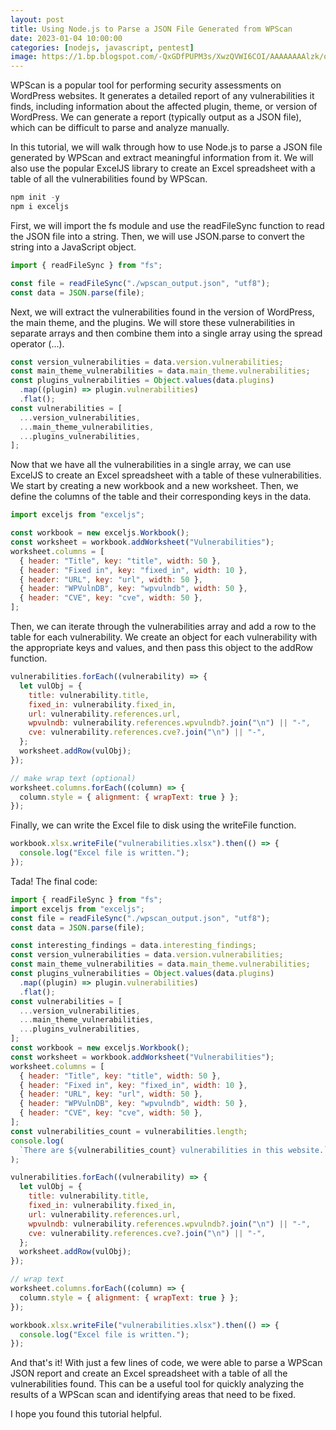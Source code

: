 ```yaml
---
layout: post
title: Using Node.js to Parse a JSON File Generated from WPScan
date: 2023-01-04 10:00:00
categories: [nodejs, javascript, pentest]
image: https://1.bp.blogspot.com/-QxGDfPUPM3s/XwzQVWI6COI/AAAAAAAAlzk/ojf868XBVw8YHlxqFrzEf416c2C7bVGQQCLcBGAsYHQ/s1600/6.png
---
```


WPScan is a popular tool for performing security assessments on WordPress websites.
It generates a detailed report of any vulnerabilities it finds, including information about the affected plugin, theme, or version of WordPress.
We can generate a report (typically output as a JSON file), which can be difficult to parse and analyze manually.

In this tutorial, we will walk through how to use Node.js to parse a JSON file generated by WPScan and extract meaningful information from it.
We will also use the popular ExcelJS library to create an Excel spreadsheet with a table of all the vulnerabilities found by WPScan.

```js
npm init -y
npm i exceljs
```

First, we will import the fs module and use the readFileSync function to read the JSON file into a string. Then, we will use JSON.parse to convert the string into a JavaScript object.

```js
import { readFileSync } from "fs";

const file = readFileSync("./wpscan_output.json", "utf8");
const data = JSON.parse(file);
```

Next, we will extract the vulnerabilities found in the version of WordPress, the main theme, and the plugins.
We will store these vulnerabilities in separate arrays and then combine them into a single array using the spread operator (...).

```js
const version_vulnerabilities = data.version.vulnerabilities;
const main_theme_vulnerabilities = data.main_theme.vulnerabilities;
const plugins_vulnerabilities = Object.values(data.plugins)
  .map((plugin) => plugin.vulnerabilities)
  .flat();
const vulnerabilities = [
  ...version_vulnerabilities,
  ...main_theme_vulnerabilities,
  ...plugins_vulnerabilities,
];
```

Now that we have all the vulnerabilities in a single array,
we can use ExcelJS to create an Excel spreadsheet with a table of these vulnerabilities.
We start by creating a new workbook and a new worksheet. Then, we define the columns of the table and their corresponding keys in the data.

```js
import exceljs from "exceljs";

const workbook = new exceljs.Workbook();
const worksheet = workbook.addWorksheet("Vulnerabilities");
worksheet.columns = [
  { header: "Title", key: "title", width: 50 },
  { header: "Fixed in", key: "fixed_in", width: 10 },
  { header: "URL", key: "url", width: 50 },
  { header: "WPVulnDB", key: "wpvulndb", width: 50 },
  { header: "CVE", key: "cve", width: 50 },
];
```

Then, we can iterate through the vulnerabilities array and add a row to the table for each vulnerability.
We create an object for each vulnerability with the appropriate keys and values, and then pass this object to the addRow function.

```js
vulnerabilities.forEach((vulnerability) => {
  let vulObj = {
    title: vulnerability.title,
    fixed_in: vulnerability.fixed_in,
    url: vulnerability.references.url,
    wpvulndb: vulnerability.references.wpvulndb?.join("\n") || "-",
    cve: vulnerability.references.cve?.join("\n") || "-",
  };
  worksheet.addRow(vulObj);
});

// make wrap text (optional)
worksheet.columns.forEach((column) => {
  column.style = { alignment: { wrapText: true } };
});
```

Finally, we can write the Excel file to disk using the writeFile function.

```js
workbook.xlsx.writeFile("vulnerabilities.xlsx").then(() => {
  console.log("Excel file is written.");
});
```

Tada! The final code:

```js
import { readFileSync } from "fs";
import exceljs from "exceljs";
const file = readFileSync("./wpscan_output.json", "utf8");
const data = JSON.parse(file);

const interesting_findings = data.interesting_findings;
const version_vulnerabilities = data.version.vulnerabilities;
const main_theme_vulnerabilities = data.main_theme.vulnerabilities;
const plugins_vulnerabilities = Object.values(data.plugins)
  .map((plugin) => plugin.vulnerabilities)
  .flat();
const vulnerabilities = [
  ...version_vulnerabilities,
  ...main_theme_vulnerabilities,
  ...plugins_vulnerabilities,
];
const workbook = new exceljs.Workbook();
const worksheet = workbook.addWorksheet("Vulnerabilities");
worksheet.columns = [
  { header: "Title", key: "title", width: 50 },
  { header: "Fixed in", key: "fixed_in", width: 10 },
  { header: "URL", key: "url", width: 50 },
  { header: "WPVulnDB", key: "wpvulndb", width: 50 },
  { header: "CVE", key: "cve", width: 50 },
];
const vulnerabilities_count = vulnerabilities.length;
console.log(
  `There are ${vulnerabilities_count} vulnerabilities in this website.`
);

vulnerabilities.forEach((vulnerability) => {
  let vulObj = {
    title: vulnerability.title,
    fixed_in: vulnerability.fixed_in,
    url: vulnerability.references.url,
    wpvulndb: vulnerability.references.wpvulndb?.join("\n") || "-",
    cve: vulnerability.references.cve?.join("\n") || "-",
  };
  worksheet.addRow(vulObj);
});

// wrap text
worksheet.columns.forEach((column) => {
  column.style = { alignment: { wrapText: true } };
});

workbook.xlsx.writeFile("vulnerabilities.xlsx").then(() => {
  console.log("Excel file is written.");
});
```

And that's it!
With just a few lines of code, we were able to parse a WPScan JSON report and create an Excel spreadsheet with a table of all the vulnerabilities found. This can be a useful tool for quickly analyzing the results of a WPScan scan and identifying areas that need to be fixed.

I hope you found this tutorial helpful.
